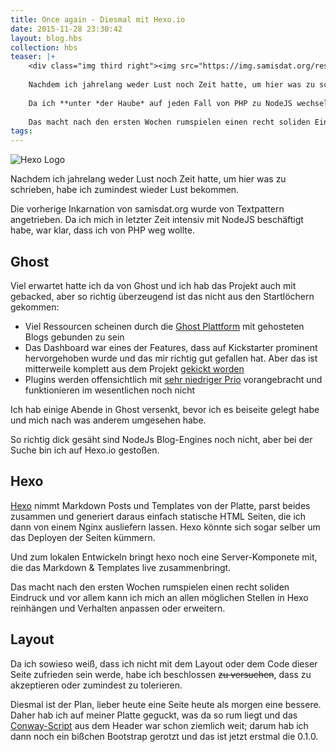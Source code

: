 ```yaml
---
title: Once again - Diesmal mit Hexo.io
date: 2015-11-28 23:30:42
layout: blog.hbs
collection: hbs
teaser: |+
    <div class="img third right"><img src="https://img.samisdat.org/resize/width/245/https://pbs.twimg.com/profile_images/476729162707644418/mQZOTo9f.png" class="img-responsive" alt="Hexo Logo"></div>
    
    Nachdem ich jahrelang weder Lust noch Zeit hatte, um hier was zu schrieben, habe ich zumindest wieder Lust bekommen.
    
    Da ich **unter *der Haube* auf jeden Fall von PHP zu NodeJS wechseln wollte,  habe ich mich erstmal für [Hexo](https://hexo.io) als Blog Engine entschieden,
    
    Das macht nach den ersten Wochen rumspielen einen recht soliden Eindruck und vor allem kann ich mich an allen möglichen Stellen in Hexo reinhängen und Verhalten anpassen oder erweitern. 
tags:
---
```


<div class="img third right"><img src="https://img.samisdat.org/resize/width/245/https://pbs.twimg.com/profile_images/476729162707644418/mQZOTo9f.png" class="img-responsive" alt="Hexo Logo"></div>

Nachdem ich jahrelang weder Lust noch Zeit hatte, um hier was zu schrieben, habe ich zumindest wieder Lust bekommen.

Die vorherige Inkarnation von samisdat.org wurde von Textpattern angetrieben.
Da ich mich in letzter Zeit intensiv mit NodeJS beschäftigt habe, war klar, dass ich von PHP weg wollte.

## Ghost

Viel erwartet hatte ich da von Ghost und ich hab das Projekt auch mit gebacked, aber so richtig überzeugend ist das nicht aus den Startlöchern gekommen:

* Viel Ressourcen scheinen durch die [Ghost Plattform](https://ghost.org/pricing/) mit gehosteten Blogs gebunden zu sein
* Das Dashboard war eines der Features, dass auf Kickstarter prominent hervorgehoben wurde und das mir richtig gut gefallen hat. Aber das ist mitterweile komplett aus dem Projekt [gekickt worden](https://blog.ghost.org/year-2/#thedashboard)
* Plugins werden offensichtlich mit [sehr niedriger Prio](https://github.com/TryGhost/Ghost-App) vorangebracht und funktionieren im wesentlichen noch nicht

Ich hab einige Abende in Ghost versenkt, bevor ich es beiseite gelegt habe und mich nach was anderem umgesehen habe. 

So richtig dick gesäht sind NodeJs Blog-Engines noch nicht, aber bei der Suche bin ich auf Hexo.io gestoßen.

## Hexo

[Hexo](https://hexo.io) nimmt Markdown Posts und Templates von der Platte, parst beides zusammen und generiert daraus einfach statische HTML Seiten, die ich dann von einem Nginx ausliefern lassen. 
Hexo könnte sich sogar selber um das Deployen der Seiten kümmern. 

Und zum lokalen Entwickeln bringt hexo noch eine Server-Komponete mit, die das Markdown & Templates live zusammenbringt.

Das macht nach den ersten Wochen rumspielen einen recht soliden Eindruck und vor allem kann ich mich an allen möglichen Stellen in Hexo reinhängen und Verhalten anpassen oder erweitern. 

## Layout

Da ich sowieso weiß, dass ich nicht mit dem Layout oder dem Code dieser Seite zufrieden sein werde, habe ich beschlossen ~~zu versuchen~~, dass zu akzeptieren oder zumindest zu tolerieren.

Diesmal ist der Plan, lieber heute eine Seite heute als morgen eine bessere.
Daher hab ich auf meiner Platte geguckt, was da so rum liegt und das [Conway-Script](https://en.wikipedia.org/wiki/Conway%27s_Game_of_Life) aus dem Header war schon ziemlich weit; darum hab ich dann noch ein bißchen Bootstrap gerotzt und das ist jetzt erstmal die 0.1.0.

